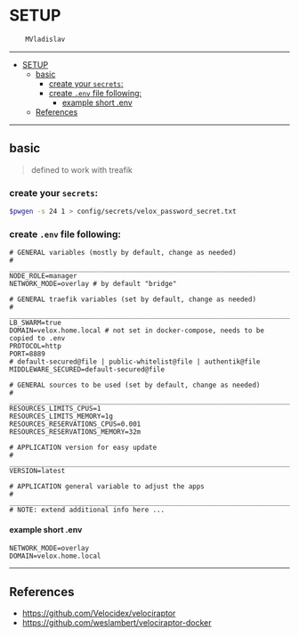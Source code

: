 # SETUP

```sh
    MVladislav
```

---

- [SETUP](#setup)
  - [basic](#basic)
    - [create your `secrets`:](#create-your-secrets)
    - [create `.env` file following:](#create-env-file-following)
      - [example short .env](#example-short-env)
  - [References](#references)

---

## basic

> defined to work with treafik

### create your `secrets`:

```sh
$pwgen -s 24 1 > config/secrets/velox_password_secret.txt
```

### create `.env` file following:

```env
# GENERAL variables (mostly by default, change as needed)
# ______________________________________________________________________________
NODE_ROLE=manager
NETWORK_MODE=overlay # by default "bridge"

# GENERAL traefik variables (set by default, change as needed)
# ______________________________________________________________________________
LB_SWARM=true
DOMAIN=velox.home.local # not set in docker-compose, needs to be copied to .env
PROTOCOL=http
PORT=8889
# default-secured@file | public-whitelist@file | authentik@file
MIDDLEWARE_SECURED=default-secured@file

# GENERAL sources to be used (set by default, change as needed)
# ______________________________________________________________________________
RESOURCES_LIMITS_CPUS=1
RESOURCES_LIMITS_MEMORY=1g
RESOURCES_RESERVATIONS_CPUS=0.001
RESOURCES_RESERVATIONS_MEMORY=32m

# APPLICATION version for easy update
# ______________________________________________________________________________
VERSION=latest

# APPLICATION general variable to adjust the apps
# ______________________________________________________________________________
# NOTE: extend additional info here ...
```

#### example short .env

```env
NETWORK_MODE=overlay
DOMAIN=velox.home.local
```

---

## References

- <https://github.com/Velocidex/velociraptor>
- <https://github.com/weslambert/velociraptor-docker>
